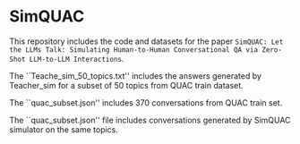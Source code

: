# SimQUAC

This repository includes the code and datasets for the paper ``SimQUAC: Let the LLMs Talk: Simulating Human-to-Human Conversational QA via Zero-Shot LLM-to-LLM Interactions``. 

The ``Teache_sim_50_topics.txt'' includes the answers generated by Teacher_sim for a subset of 50 topics from QUAC train dataset.

The ``quac_subset.json'' includes 370 conversations from QUAC train set.

The ``quac_subset.json'' file includes conversations generated by SimQUAC simulator on the same topics. 
